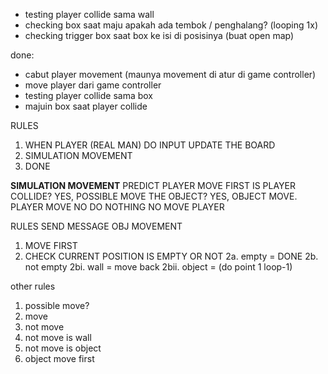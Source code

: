 - testing player collide sama wall
- checking box saat maju apakah ada tembok / penghalang? (looping 1x)
- checking trigger box saat box ke isi di posisinya (buat open map)

done:
- cabut player movement (maunya movement di atur di game controller)
- move player dari game controller
- testing player collide sama box
- majuin box saat player collide


RULES
1. WHEN PLAYER (REAL MAN) DO INPUT UPDATE THE BOARD
2. SIMULATION MOVEMENT
3. DONE

**SIMULATION MOVEMENT**
PREDICT PLAYER MOVE FIRST
IS PLAYER COLLIDE? 
    YES, 
        POSSIBLE MOVE THE OBJECT? 
            YES, 
                OBJECT MOVE.
                PLAYER MOVE
            NO
                DO NOTHING
    NO
        MOVE PLAYER

RULES SEND MESSAGE OBJ MOVEMENT
1. MOVE FIRST
2. CHECK CURRENT POSITION IS EMPTY OR NOT
2a. empty = DONE
2b. not empty
    2bi. wall = move back
    2bii. object = (do point 1 loop-1)


other rules
1. possible move?
2. move
2. not move
3. not move is wall
3. not move is object
4. object move first